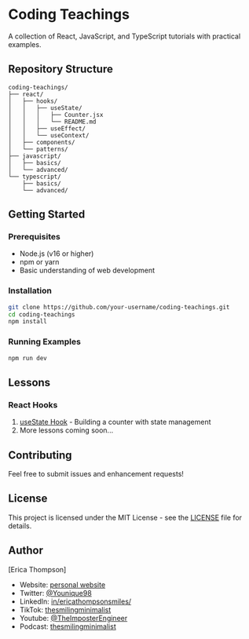 # Coding Teachings

A collection of React, JavaScript, and TypeScript tutorials with practical examples.

## Repository Structure
```
coding-teachings/
├── react/
│   ├── hooks/
│   │   ├── useState/
│   │   │   ├── Counter.jsx
│   │   │   └── README.md
│   │   ├── useEffect/
│   │   └── useContext/
│   ├── components/
│   └── patterns/
├── javascript/
│   ├── basics/
│   └── advanced/
└── typescript/
    ├── basics/
    └── advanced/
```

## Getting Started

### Prerequisites
- Node.js (v16 or higher)
- npm or yarn
- Basic understanding of web development

### Installation
```bash
git clone https://github.com/your-username/coding-teachings.git
cd coding-teachings
npm install
```

### Running Examples
```bash
npm run dev
```

## Lessons

### React Hooks
1. [useState Hook](react/hooks/useState/README.md) - Building a counter with state management
2. More lessons coming soon...

## Contributing
Feel free to submit issues and enhancement requests!

## License
This project is licensed under the MIT License - see the [LICENSE](LICENSE) file for details.

## Author
[Erica Thompson]
- Website: [personal website](https://www.ericathompson.io/about)
- Twitter: [@Younique98](https://x.com/ericathompsonsmiles)
- LinkedIn: [in/ericathompsonsmiles/](https://www.linkedin.com/in/ericathompsonsmiles/)
- TikTok: [thesmilingminimalist](https://www.tiktok.com/@thesmilingminimalist)
- Youtube: [@TheImposterEngineer](https://www.youtube.com/@TheImposterEngineer)
- Podcast: [thesmilingminimalist](https://open.spotify.com/show/2HXHNBsrZRj66pGJeis3VG?si=cc4569ea036c4f06)
